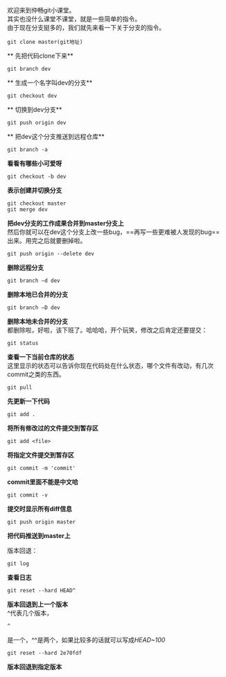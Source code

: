 欢迎来到仲畅git小课堂。<br/>
其实也没什么课堂不课堂，就是一些简单的指令。<br/>
由于现在分支挺多的，我们就先来看一下关于分支的指令。<br/>
```
git clone master(git地址)
```
** 先把代码clone下来**

```
git branch dev
```
** 生成一个名字叫dev的分支**

```
git checkout dev
```
** 切换到dev分支**

```
git push origin dev
```
** 把dev这个分支推送到远程仓库**<br/>

```
git branch -a
```
**看看有哪些小可爱呀**<br/>

```
git checkout -b dev
```
**表示创建并切换分支**<br/>

```
git checkout master
git merge dev
```
**把dev分支的工作成果合并到master分支上**<br/>
然后你就可以在dev这个分支上改一些bug，==再写一些更难被人发现的bug==出来。用完之后就要删掉啦。

```
git push origin --delete dev
```
**删除远程分支**

```
git branch –d dev
```
**删除本地已合并的分支**

```
git branch –D dev
```
**删除本地未合并的分支**<br/>
都删除啦，好啦，该下班了。哈哈哈，开个玩笑，修改之后肯定还要提交：

```
git status
```
**查看一下当前仓库的状态**<br/>
这里显示的状态可以告诉你现在代码处在什么状态，哪个文件有改动，有几次commit之类的东西。<br/>

```
git pull
```
**先更新一下代码**<br/>

```
git add .
```
**将所有修改过的文件提交到暂存区**<br/>

```
git add <file>
```
**将指定文件提交到暂存区**<br/>

```
git commit -m 'commit'
```
**commit里面不能是中文哈**<br/>

```
git commit -v
```
**提交时显示所有diff信息**<br/>

```
git push origin master
```
**把代码推送到master上**<br/>

版本回退：<br/>

```
git log
```

**查看日志**<br/>

```
git reset --hard HEAD^
```
**版本回退到上一个版本**<br/>
^代表几个版本，
```
^
```
是一个，^^是两个，如果比较多的话就可以写成*HEAD~100*

```
git reset --hard 2e70fdf
```
**版本回退到指定版本**<br/>




